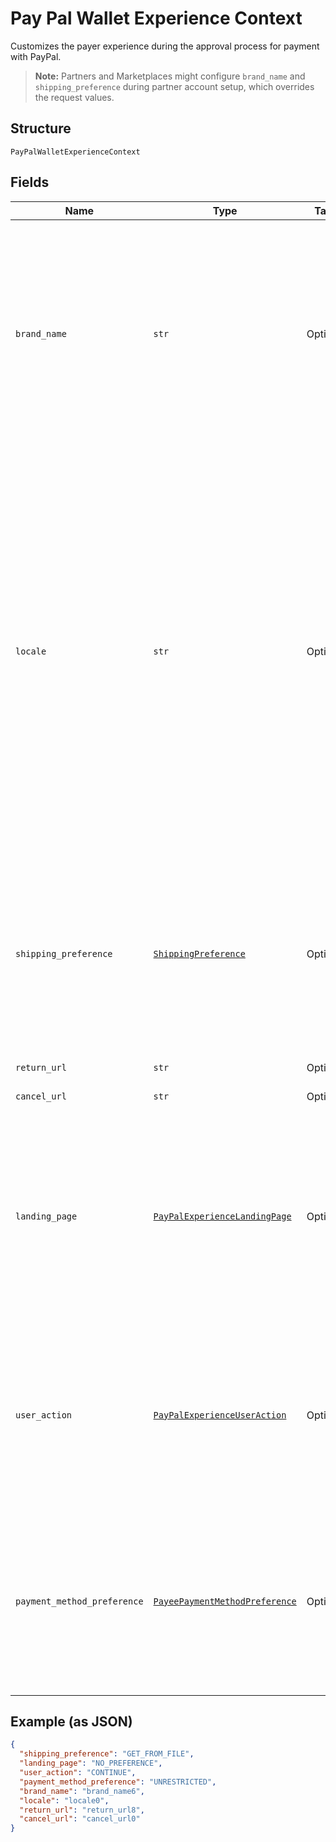 
# Pay Pal Wallet Experience Context

Customizes the payer experience during the approval process for payment with PayPal.<blockquote><strong>Note:</strong> Partners and Marketplaces might configure <code>brand_name</code> and <code>shipping_preference</code> during partner account setup, which overrides the request values.</blockquote>

## Structure

`PayPalWalletExperienceContext`

## Fields

| Name | Type | Tags | Description |
|  --- | --- | --- | --- |
| `brand_name` | `str` | Optional | The label that overrides the business name in the PayPal account on the PayPal site. The pattern is defined by an external party and supports Unicode.<br><br>**Constraints**: *Minimum Length*: `1`, *Maximum Length*: `127`, *Pattern*: `^.*$` |
| `locale` | `str` | Optional | The [language tag](https://tools.ietf.org/html/bcp47#section-2) for the language in which to localize the error-related strings, such as messages, issues, and suggested actions. The tag is made up of the [ISO 639-2 language code](https://www.loc.gov/standards/iso639-2/php/code_list.php), the optional [ISO-15924 script tag](https://www.unicode.org/iso15924/codelists.html), and the [ISO-3166 alpha-2 country code](/api/rest/reference/country-codes/) or [M49 region code](https://unstats.un.org/unsd/methodology/m49/).<br><br>**Constraints**: *Minimum Length*: `2`, *Maximum Length*: `10`, *Pattern*: `^[a-z]{2}(?:-[A-Z][a-z]{3})?(?:-(?:[A-Z]{2}\|[0-9]{3}))?$` |
| `shipping_preference` | [`ShippingPreference`](../../doc/models/shipping-preference.md) | Optional | The location from which the shipping address is derived.<br><br>**Default**: `'GET_FROM_FILE'`<br><br>**Constraints**: *Minimum Length*: `1`, *Maximum Length*: `24`, *Pattern*: `^[A-Z_]+$` |
| `return_url` | `str` | Optional | Describes the URL. |
| `cancel_url` | `str` | Optional | Describes the URL. |
| `landing_page` | [`PayPalExperienceLandingPage`](../../doc/models/pay-pal-experience-landing-page.md) | Optional | The type of landing page to show on the PayPal site for customer checkout.<br><br>**Default**: `'NO_PREFERENCE'`<br><br>**Constraints**: *Minimum Length*: `1`, *Maximum Length*: `13`, *Pattern*: `^[0-9A-Z_]+$` |
| `user_action` | [`PayPalExperienceUserAction`](../../doc/models/pay-pal-experience-user-action.md) | Optional | Configures a <strong>Continue</strong> or <strong>Pay Now</strong> checkout flow.<br><br>**Default**: `'CONTINUE'`<br><br>**Constraints**: *Minimum Length*: `1`, *Maximum Length*: `8`, *Pattern*: `^[0-9A-Z_]+$` |
| `payment_method_preference` | [`PayeePaymentMethodPreference`](../../doc/models/payee-payment-method-preference.md) | Optional | The merchant-preferred payment methods.<br><br>**Default**: `'UNRESTRICTED'`<br><br>**Constraints**: *Minimum Length*: `1`, *Maximum Length*: `255`, *Pattern*: `^[0-9A-Z_]+$` |

## Example (as JSON)

```json
{
  "shipping_preference": "GET_FROM_FILE",
  "landing_page": "NO_PREFERENCE",
  "user_action": "CONTINUE",
  "payment_method_preference": "UNRESTRICTED",
  "brand_name": "brand_name6",
  "locale": "locale0",
  "return_url": "return_url8",
  "cancel_url": "cancel_url0"
}
```

